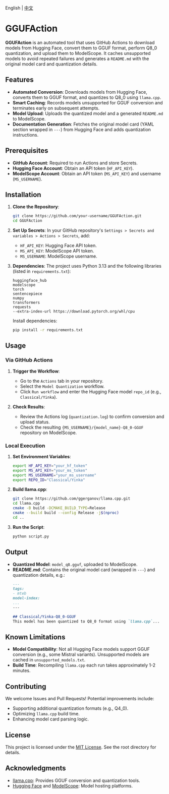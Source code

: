 English | [中文](README_zh.md)

# GGUFAction

**GGUFAction** is an automated tool that uses GitHub Actions to download models from Hugging Face, convert them to GGUF format, perform Q8_0 quantization, and upload them to ModelScope. It caches unsupported models to avoid repeated failures and generates a `README.md` with the original model card and quantization details.

## Features

- **Automated Conversion**: Downloads models from Hugging Face, converts them to GGUF format, and quantizes to Q8_0 using `llama.cpp`.
- **Smart Caching**: Records models unsupported for GGUF conversion and terminates early on subsequent attempts.
- **Model Upload**: Uploads the quantized model and a generated `README.md` to ModelScope.
- **Documentation Generation**: Fetches the original model card (YAML section wrapped in `---`) from Hugging Face and adds quantization instructions.

## Prerequisites

- **GitHub Account**: Required to run Actions and store Secrets.
- **Hugging Face Account**: Obtain an API token (`HF_API_KEY`).
- **ModelScope Account**: Obtain an API token (`MS_API_KEY`) and username (`MS_USERNAME`).

## Installation

1. **Clone the Repository**:
   ```bash
   git clone https://github.com/your-username/GGUFAction.git
   cd GGUFAction
   ```

2. **Set Up Secrets**:
   In your GitHub repository's `Settings > Secrets and variables > Actions > Secrets`, add:
   - `HF_API_KEY`: Hugging Face API token.
   - `MS_API_KEY`: ModelScope API token.
   - `MS_USERNAME`: ModelScope username.

3. **Dependencies**:
   The project uses Python 3.13 and the following libraries (listed in `requirements.txt`):
   ```
   huggingface_hub
   modelscope
   torch
   sentencepiece
   numpy
   transformers
   requests
   --extra-index-url https://download.pytorch.org/whl/cpu
   ```
   Install dependencies:
   ```bash
   pip install -r requirements.txt
   ```

## Usage

### Via GitHub Actions
1. **Trigger the Workflow**:
   - Go to the `Actions` tab in your repository.
   - Select the `Model Quantization` workflow.
   - Click `Run workflow` and enter the Hugging Face model `repo_id` (e.g., `Classical/Yinka`).

2. **Check Results**:
   - Review the Actions log (`quantization.log`) to confirm conversion and upload status.
   - Check the resulting `{MS_USERNAME}/{model_name}-Q8_0-GGUF` repository on ModelScope.

### Local Execution
1. **Set Environment Variables**:
   ```bash
   export HF_API_KEY="your_hf_token"
   export MS_API_KEY="your_ms_token"
   export MS_USERNAME="your_ms_username"
   export REPO_ID="Classical/Yinka"
   ```

2. **Build llama.cpp**:
   ```bash
   git clone https://github.com/ggerganov/llama.cpp.git
   cd llama.cpp
   cmake -B build -DCMAKE_BUILD_TYPE=Release
   cmake --build build --config Release -j$(nproc)
   cd ..
   ```

3. **Run the Script**:
   ```bash
   python script.py
   ```

## Output
- **Quantized Model**: `model_q8.gguf`, uploaded to ModelScope.
- **README.md**: Contains the original model card (wrapped in `---`) and quantization details, e.g.:
  ```markdown
  ---
  tags:
  - mteb
  model-index:
  ...
  ---
  
  ## Classical/Yinka-Q8_0-GGUF
  This model has been quantized to Q8_0 format using `llama.cpp`...
  ```

## Known Limitations
- **Model Compatibility**: Not all Hugging Face models support GGUF conversion (e.g., some Mistral variants). Unsupported models are cached in `unsupported_models.txt`.
- **Build Time**: Recompiling `llama.cpp` each run takes approximately 1-2 minutes.

## Contributing
We welcome Issues and Pull Requests! Potential improvements include:
- Supporting additional quantization formats (e.g., Q4_0).
- Optimizing `llama.cpp` build time.
- Enhancing model card parsing logic.

## License
This project is licensed under the [MIT License](LICENSE). See the root directory for details.

## Acknowledgments
- [llama.cpp](https://github.com/ggerganov/llama.cpp): Provides GGUF conversion and quantization tools.
- [Hugging Face](https://huggingface.co) and [ModelScope](https://modelscope.cn): Model hosting platforms.

